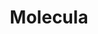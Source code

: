 ---
blog: https://molecula.com/blog
linkedin: https://linkedin.com/company/molecula
logohandle: molecula
sort: molecula
title: Molecula
twitter: https://x.com/molecula
website: https://www.molecula.com/
youtube: https://youtube.com/channel/UC7LAoGL5D15_xH-0sULAMUg
---